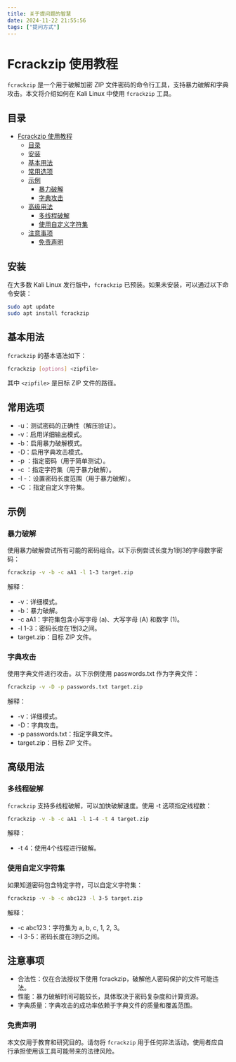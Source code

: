 ```yaml
---
title: 关于提问题的智慧
date: 2024-11-22 21:55:56
tags: ["提问方式"]
---
```


# Fcrackzip 使用教程

`fcrackzip` 是一个用于破解加密 ZIP 文件密码的命令行工具，支持暴力破解和字典攻击。本文将介绍如何在 Kali Linux 中使用 `fcrackzip` 工具。

## 目录

- [Fcrackzip 使用教程](#fcrackzip-使用教程)
  - [目录](#目录)
  - [安装](#安装)
  - [基本用法](#基本用法)
  - [常用选项](#常用选项)
  - [示例](#示例)
    - [暴力破解](#暴力破解)
    - [字典攻击](#字典攻击)
  - [高级用法](#高级用法)
    - [多线程破解](#多线程破解)
    - [使用自定义字符集](#使用自定义字符集)
  - [注意事项](#注意事项)
    - [免责声明](#免责声明)

## 安装

在大多数 Kali Linux 发行版中，`fcrackzip` 已预装。如果未安装，可以通过以下命令安装：

```bash
sudo apt update
sudo apt install fcrackzip
```

## 基本用法

`fcrackzip` 的基本语法如下：
```bash
fcrackzip [options] <zipfile>
```

其中 `<zipfile>` 是目标 ZIP 文件的路径。

## 常用选项

- -u：测试密码的正确性（解压验证）。  
- -v：启用详细输出模式。  
- -b：启用暴力破解模式。  
- -D：启用字典攻击模式。  
- -p <password>：指定密码（用于简单测试）。  
- -c <charset>：指定字符集（用于暴力破解）。  
- -l <min>-<max>：设置密码长度范围（用于暴力破解）。  
- -C <charset>：指定自定义字符集。

## 示例

### 暴力破解

使用暴力破解尝试所有可能的密码组合。以下示例尝试长度为1到3的字母数字密码：

```bash
fcrackzip -v -b -c aA1 -l 1-3 target.zip
```

解释：
- -v：详细模式。  
- -b：暴力破解。  
- -c aA1：字符集包含小写字母 (a)、大写字母 (A) 和数字 (1)。  
- -l 1-3：密码长度在1到3之间。  
- target.zip：目标 ZIP 文件。

### 字典攻击

使用字典文件进行攻击。以下示例使用 passwords.txt 作为字典文件：

```bash
fcrackzip -v -D -p passwords.txt target.zip
```

解释：
- -v：详细模式。  
- -D：字典攻击。  
- -p passwords.txt：指定字典文件。  
- target.zip：目标 ZIP 文件。 

## 高级用法

### 多线程破解

`fcrackzip` 支持多线程破解，可以加快破解速度。使用 -t 选项指定线程数：

```bash
fcrackzip -v -b -c aA1 -l 1-4 -t 4 target.zip
```

解释：
- -t 4：使用4个线程进行破解。

### 使用自定义字符集

如果知道密码包含特定字符，可以自定义字符集：

```bash
fcrackzip -v -b -c abc123 -l 3-5 target.zip
```

解释：
- -c abc123：字符集为 a, b, c, 1, 2, 3。  
- -l 3-5：密码长度在3到5之间。

## 注意事项

- 合法性：仅在合法授权下使用 fcrackzip，破解他人密码保护的文件可能违法。  
- 性能：暴力破解时间可能较长，具体取决于密码复杂度和计算资源。  
- 字典质量：字典攻击的成功率依赖于字典文件的质量和覆盖范围。  

### 免责声明

本文仅用于教育和研究目的。请勿将 `fcrackzip` 用于任何非法活动。使用者应自行承担使用该工具可能带来的法律风险。
